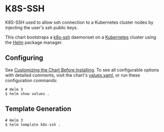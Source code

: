 # K8S-SSH

K8S-SSH used to allow ssh connection to a Kubernetes cluster nodes by injecting the user's ssh public keys. 

This chart bootstraps a [k8s-ssh](https://github.com/shlomibendavid/k8s-ssh) daemonset on a [Kubernetes](http://kubernetes.io) cluster using the [Helm](https://helm.sh) package manager.

## Configuring

See [Customizing the Chart Before Installing](https://helm.sh/docs/intro/using_helm/#customizing-the-chart-before-installing). To see all configurable options with detailed comments, visit the chart's [values.yaml](./values.yaml), or run these configuration commands:

```console
# Helm 3
$ helm show values .
```

## Template Generation

```console
# Helm 3
$ helm template k8s-ssh .
```
